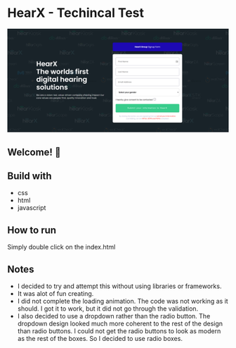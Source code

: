 # HearX - Techincal Test

![HearX Submit Form](./images/hearx.png)

## Welcome! 👋

## Build with
* css
* html
* javascript

## How to run
Simply double click on the index.html

## Notes
* I decided to try and attempt this without using libraries or frameworks.
* It was alot of fun creating.
* I did not complete the loading animation. The code was not working as it should. I got it to work, but it did not go through the validation.
* I also decided to use a dropdown rather than the radio button. The dropdown design looked much more coherent to the rest of the design than radio buttons. I could not get the radio buttons to look as modern as the rest of the boxes. So I decided to use radio boxes.




